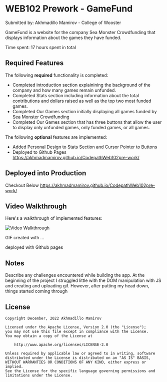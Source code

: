 # WEB102 Prework - GameFund

Submitted by: Akhmadillo Mamirov - College of Wooster

GameFund is a website for the company Sea Monster Crowdfunding that displays information about the games they have funded.

Time spent: 17 hours spent in total

## Required Features

The following **required** functionality is completed:

* Completed introduction section explainining the background of the company and how many games remain unfunded.
* Completed Stats section including information about the total contributions and dollars raised as well as the top two most funded games.
* Completed Our Games section initially displaying all games funded by Sea Monster Crowdfunding
* Completed Our Games section that has three buttons that allow the user to display only unfunded games, only funded games, or all games.

The following **optional** features are implemented:

* Added Personal Design to Stats Section and Cursor Pointer to Buttons 
* Deployed to Github Pages https://akhmadmamirov.github.io/CodepathWeb102pre-work/

## Deployed into Production
Checkout Below
https://akhmadmamirov.github.io/CodepathWeb102pre-work/

## Video Walkthrough

Here's a walkthrough of implemented features:

<img src='https://media.giphy.com/media/gCSzTHs5Cn8C12JJ31/giphy.gif' title='Video Walkthrough' width='' alt='Video Walkthrough' />

<!-- Replace this with whatever GIF tool you used! -->
GIF created with ...  
<!-- Recommended tools:
[Kap](https://getkap.co/) for macOS
[ScreenToGif](https://www.screentogif.com/) for Windows
[peek](https://github.com/phw/peek) for Linux. -->


<!-- Replace this with whatever GIF tool you used! -->
deployed with Github pages
<!-- Recommended tools:
[Kap](https://getkap.co/) for macOS
[ScreenToGif](https://www.screentogif.com/) for Windows
[peek](https://github.com/phw/peek) for Linux. -->

## Notes

Describe any challenges encountered while building the app.
At the beginning of the project I struggled little with the DOM manipulation with JS and creating and uploading gif. However, after putting my head down, things started coming through
## License

    Copyright December, 2022 Akhmadillo Mamirov

    Licensed under the Apache License, Version 2.0 (the "License");
    you may not use this file except in compliance with the License.
    You may obtain a copy of the License at

        http://www.apache.org/licenses/LICENSE-2.0

    Unless required by applicable law or agreed to in writing, software
    distributed under the License is distributed on an "AS IS" BASIS,
    WITHOUT WARRANTIES OR CONDITIONS OF ANY KIND, either express or implied.
    See the License for the specific language governing permissions and
    limitations under the License.
